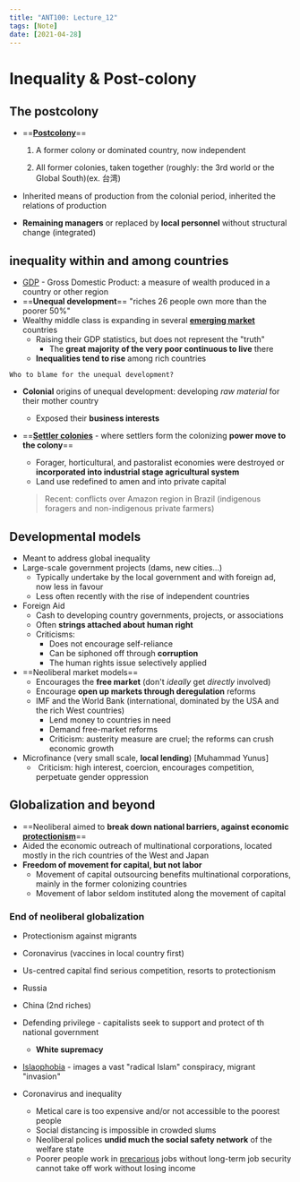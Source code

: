 ```yaml
---
title: "ANT100: Lecture_12"
tags: [Note]
date: [2021-04-28]
---
```


# **Inequality** & Post-colony

## The postcolony

- ==**<u>Postcolony</u>**==

  1. A former colony or dominated country, now independent

  2. All former colonies, taken together (roughly: the 3rd world or the Global South)(ex. 台湾)

- Inherited means of production from the colonial period, inherited the relations of production

- **Remaining managers** or replaced by **local personnel** without structural change (integrated)

## inequality within and among countries

- <u>GDP</u> - Gross Domestic Product: a measure of wealth produced in a country or other region
- ==**Unequal development**== "riches 26 people own more than the poorer 50%"
- Wealthy middle class is expanding in several **<u>emerging market</u>** countries
  - Raising their GDP statistics, but does not represent the "truth"
    - The **great majority of the very poor continuous to live** there
  - **Inequalities tend to rise** among rich countries

`Who to blame for the unequal development?`

- **Colonial** origins of unequal development: developing *raw material* for their mother country

  - Exposed their **business interests**

- ==**<u>Settler colonies</u>** - where settlers form the colonizing **power move to the colony**==

  - Forager, horticultural, and pastoralist economies were destroyed or **incorporated into industrial stage agricultural system**
  - Land use redefined to amen and into private capital

  > Recent: conflicts over Amazon region in Brazil (indigenous foragers and non-indigenous private farmers)

## Developmental models

- Meant to address global inequality
- Large-scale government projects (dams, new cities...)
  - Typically undertake by the local government and with foreign ad, now less in favour 
  - Less often recently with the rise of independent countries
- Foreign Aid
  - Cash to developing country governments, projects, or associations 
  - Often **strings attached about human right**
  - Criticisms:
    - Does not encourage self-reliance
    - Can be siphoned off through **corruption**
    - The human rights issue selectively applied
- ==Neoliberal market models==
  - Encourages the **free market** (don't *ideally* get *directly* involved)
  - Encourage **open up markets through deregulation** reforms
  - IMF and the World Bank (international, dominated by the USA and the rich West countries)
    - Lend money to countries in need
    - Demand free-market reforms
    - Criticism: austerity measure are cruel; the reforms can crush economic growth
- Microfinance (very small scale, **local lending**) [Muhammad Yunus]
  - ​	Criticism: high interest, coercion, encourages competition, perpetuate gender oppression

## Globalization and beyond

- ==Neoliberal aimed to **break down national barriers, against economic <u>protectionism</u>**==
- Aided the economic outreach of multinational corporations, located mostly in the rich countries of the West and Japan
- **Freedom of movement for capital, but not labor**
  - Movement of capital outsourcing benefits multinational corporations, mainly in the former colonizing countries
  - Movement of labor seldom instituted along the movement of capital

### End of neoliberal globalization

- Protectionism against migrants
- Coronavirus (vaccines in local country first)
- Us-centred capital find serious competition, resorts to protectionism
- Russia 
- China (2nd riches)

- Defending privilege - capitalists seek to support and protect of th national government 
  - **White supremacy**
- <u>Islaophobia</u> - images a vast "radical Islam" conspiracy, migrant "invasion"
- Coronavirus and inequality
  - Metical care is too expensive and/or not accessible to the poorest people
  - Social distancing is impossible in crowded slums
  - Neoliberal polices **undid much the social safety network** of the welfare state
  - Poorer people work in <u>precarious</u> jobs without long-term job security cannot take off work without losing income